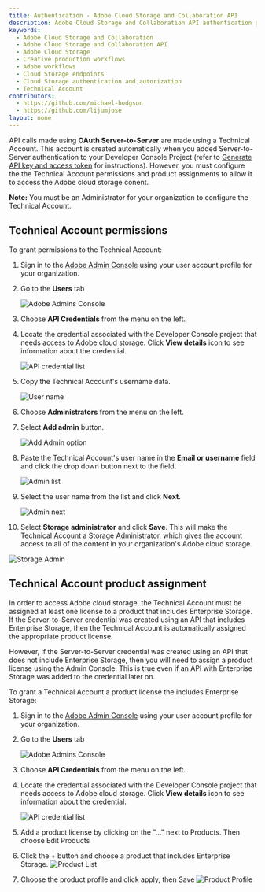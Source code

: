 ```yaml
---
title: Authentication - Adobe Cloud Storage and Collaboration API
description: Adobe Cloud Storage and Collaboration API authentication guide
keywords:
  - Adobe Cloud Storage and Collaboration
  - Adobe Cloud Storage and Collaboration API
  - Adobe Cloud Storage
  - Creative production workflows
  - Adobe workflows
  - Cloud Storage endpoints
  - Cloud Storage authentication and autorization
  - Technical Account
contributors:
  - https://github.com/michael-hodgson
  - https://github.com/lijumjose
layout: none
---
```


API calls made using **OAuth Server-to-Server** are made using a Technical Account. This account is created automatically when you added Server-to-Server authentication to your Developer Console Project (refer to [Generate API key and access token](./developer-console.md) for instructions). However, you must configure the the Technical Account permissions and product assignments to allow it to access the Adobe cloud storage conent.

**Note:** You must be an Administrator for your organization to configure the Technical Account.

## Technical Account permissions

To grant permissions to the Technical Account:

1. Sign in to the [Adobe Admin Console](https://adminconsole.adobe.com) using your user account profile for your organization.
2. Go to the **Users** tab

   ![Adobe Admins Console](../images/admin_console_start.png)

3. Choose **API Credentials** from the menu on the left.
4. Locate the credential associated with the Developer Console project that needs access to Adobe cloud storage. Click **View details** icon to see information about the credential.

   ![API credential list](../images/api_credential_list.jpg)

5. Copy the Technical Account's username data.

   ![User name](../images/ta_username.jpg)

6. Choose **Administrators** from the menu on the left.
7. Select **Add admin** button.

   ![Add Admin option](../images/add_admin.jpg)

8. Paste the Technical Account's user name in the **Email or username** field and click the drop down button next to the field.

   ![Admin list](../images/ta_admin_list.jpg)

9. Select the user name from the list and click **Next**.

   ![Admin next](../images/ta_admin_next.jpg)

10. Select **Storage administrator** and click **Save**. This will make the Technical Account a Storage Administrator, which gives the account access to all of the content in your organization's Adobe cloud storage.

![Storage Admin](../images/ta_storage_admin.jpg)

## Technical Account product assignment

In order to access Adobe cloud storage, the Technical Account must be assigned at least one license to a product that includes Enterprise Storage. If the Server-to-Server credential was created using an API that includes Enterprise Storage, then the Technical Account is automatically assigned the appropriate product license.

However, if the Server-to-Server credential was created using an API that does not include Enterprise Storage, then you will need to assign a product license using the Admin Console. This is true even if an API with Enterprise Storage was added to the credential later on.

To grant a Technical Account a product license the includes Enterprise Storage:

1. Sign in to the [Adobe Admin Console](https://adminconsole.adobe.com) using your user account profile for your organization.
2. Go to the **Users** tab

   ![Adobe Admins Console](../images/admin_console_start.png)

3. Choose **API Credentials** from the menu on the left.
4. Locate the credential associated with the Developer Console project that needs access to Adobe cloud storage. Click **View details** icon to see information about the credential.

   ![API credential list](../images/api_credential_list.jpg)

5. Add a product license by clicking on the "..." next to Products. Then choose Edit Products
6. Click the + button and choose a product that includes Enterprise Storage.
   ![Product List](../images/choose-product.png)

7. Choose the product profile and click apply, then Save
   ![Product Profile](../images/Choose-product-profile.png)
